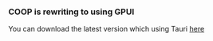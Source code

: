 ### COOP is rewriting to using GPUI

You can download the latest version which using Tauri [here](https://github.com/lumehq/coop/releases/tag/v0.2.0)
